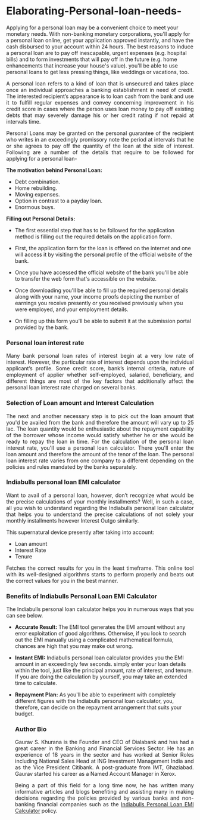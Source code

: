 # Elaborating-Personal-loan-needs-
Applying for a personal loan may be a convenient choice to meet your monetary needs. With non-banking monetary corporations, you'll apply for a personal loan online, get your application approved instantly, and have the cash disbursed to your account within 24 hours. The best reasons to induce a personal loan are to pay off inescapable, urgent expenses (e.g. hospital bills) and to form investments that will pay off in the future (e.g. home enhancements that increase your house's value). you'll be able to use personal loans to get less pressing things, like weddings or vacations, too.
<p align="justify">A personal loan refers to a kind of loan that is unsecured and takes place once an individual approaches a banking establishment in need of credit. The interested recipient’s appearance is to loan cash from the bank and use it to fulfill regular expenses and convey concerning improvement in his credit score in cases where the person uses loan money to pay off existing debts that may severely damage his or her credit rating if not repaid at intervals time.

<p align="justify">Personal Loans may be granted on the personal guarantee of the recipient who writes in an exceedingly promissory note the period at intervals that he or she agrees to pay off the quantity of the loan at the side of interest. Following are a number of the details that require to be followed for applying for a personal loan-

<b>The motivation behind Personal Loan:</b>
<ul> <li>Debt combination. 
<li>Home rebuilding. 
<li>Moving expenses. 
<li>Option in contrast to a payday loan. 
<li>Enormous buys. </ul>

<p align="justify"><b>Filling out Personal Details:</b>
<p align="justify"><ul> <li>The first essential step that has to be followed for the application method is filling out the required details on the application form.
<p align="justify"><li>First, the application form for the loan is offered on the internet and one will access it by visiting the personal profile of the official website of the bank.
<p align="justify"><li>Once you have accessed the official website of the bank you'll be able to transfer the web form that's accessible on the website. 
<p align="justify"><li>Once downloading you'll be able to fill up the required personal details along with your name, your income proofs depicting the number of earnings you receive presently or you received previously when you were employed, and your employment details. 
<p align="justify"><li>On filling up this form you'll be able to submit it at the submission portal provided by the bank.</ul>
  
<h3><b>Personal loan interest rate</b><br></h3>
<p align="justify">Many bank personal loan rates of interest begin at a very low rate of interest. However, the particular rate of interest depends upon the individual applicant’s profile. Some credit score, bank’s internal criteria, nature of employment of applier whether self-employed, salaried, beneficiary, and different things are most of the key factors that additionally affect the personal loan interest rate charged on several banks.

<h3><b>Selection of Loan amount and Interest Calculation</b><br></h3>
<p align="justify">The next and another necessary step is to pick out the loan amount that you'd be availed from the bank and therefore the amount will vary up to 25 lac. The loan quantity would be enthusiastic about the repayment capability of the borrower whose income would satisfy whether he or she would be ready to repay the loan in time. For the calculation of the personal loan interest rate, you'll use a personal loan calculator. There you'll enter the loan amount and therefore the amount of the tenor of the loan. The personal loan interest rate varies from one company to a different depending on the policies and rules mandated by the banks separately.

<h3><b>Indiabulls personal loan EMI calculator</b><br></h3>
<p align="justify">Want to avail of a personal loan, however, don’t recognize what would be the precise calculations of your monthly installments? Well, in such a case, all you wish to understand regarding the Indiabulls personal loan calculator that helps you to understand the precise calculations of not solely your monthly installments however Interest Outgo similarly.

This supernatural device presently after taking into account:

<ul> <li>Loan amount
<li>Interest Rate
<li>Tenure</ul>
<p align="justify">Fetches the correct results for you in the least timeframe. This online tool with its well-designed algorithms starts to perform properly and beats out the correct values for you in the best manner.<br>
  
<h3><b>Benefits of Indiabulls Personal Loan EMI Calculator</b></h3>
  
The Indiabulls personal loan calculator helps you in numerous ways that you can see below.
<p align="justify"><b><ul> <li>Accurate Result: </b>The EMI tool generates the EMI amount without any error exploitation of good algorithms. Otherwise, if you look to search out the EMI manually using a complicated mathematical formula, chances are high that you may make out wrong.
  
<p align="justify"> <b><li>Instant EMI:</b> Indiabulls personal loan calculator provides you the EMI amount in an exceedingly few seconds. simply enter your loan details within the tool, just like the principal amount, rate of interest, and tenure. If you are doing the calculation by yourself, you may take an extended time to calculate.
   
<p align="justify"><b><li> Repayment Plan:</b> As you'll be able to experiment with completely different figures with the Indiabulls personal loan calculator, you, therefore, can decide on the repayment arrangement that suits your budget.<br>
<b><h3>Author Bio</h3></b>
<p align="justify">Gaurav S. Khurana is the Founder and CEO of Dialabank and has had a great career in the Banking and Financial Services Sector. He has an experience of 18 years in the sector and has worked at Senior Roles including National Sales Head at ING Investment Management India and as the Vice President Citibank. A post-graduate from IMT, Ghaziabad. Gaurav started his career as a Named Account Manager in Xerox.<br>
<p align="justify">Being a part of this field for a long time now, he has written many informative articles and blogs benefiting and assisting many in making decisions regarding the policies provided by various banks and non-banking financial companies such as the <a href="https://www.dialabank.com/personal-loan/indiabulls-personal-loan-emi-calculator/" > Indiabulls Personal Loan EMI Calculator</a> policy.


